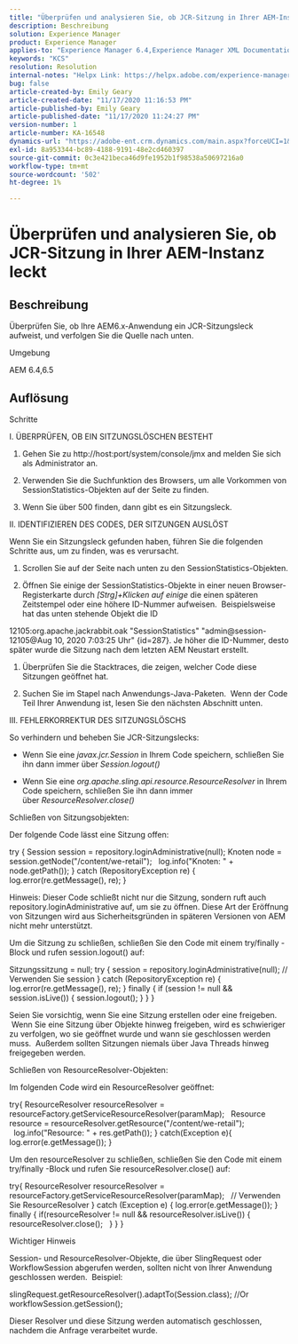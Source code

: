 ```yaml
---
title: "Überprüfen und analysieren Sie, ob JCR-Sitzung in Ihrer AEM-Instanz leckt"
description: Beschreibung
solution: Experience Manager
product: Experience Manager
applies-to: "Experience Manager 6.4,Experience Manager XML Documentation for Adobe Experience Manager,Experience Manager XML Documentation Add-on for Adobe Experience Manager,Experience Manager 6.5,Experience Manager"
keywords: "KCS"
resolution: Resolution
internal-notes: "Helpx Link: https://helpx.adobe.com/experience-manager/kb/check-and-analyze-if-JCR-session-leaks-in-your-AEM-instance.html"
bug: false
article-created-by: Emily Geary
article-created-date: "11/17/2020 11:16:53 PM"
article-published-by: Emily Geary
article-published-date: "11/17/2020 11:24:27 PM"
version-number: 1
article-number: KA-16548
dynamics-url: "https://adobe-ent.crm.dynamics.com/main.aspx?forceUCI=1&pagetype=entityrecord&etn=knowledgearticle&id=6c27d5f9-2a29-eb11-a813-000d3a303484"
exl-id: 8a953344-bc89-4188-9191-48e2cd460397
source-git-commit: 0c3e421beca46d9fe1952b1f98538a50697216a0
workflow-type: tm+mt
source-wordcount: '502'
ht-degree: 1%

---
```


# Überprüfen und analysieren Sie, ob JCR-Sitzung in Ihrer AEM-Instanz leckt

## Beschreibung

Überprüfen Sie, ob Ihre AEM6.x-Anwendung ein JCR-Sitzungsleck aufweist, und verfolgen Sie die Quelle nach unten.


Umgebung



AEM 6.4,6.5

## Auflösung

Schritte

I. ÜBERPRÜFEN, OB EIN SITZUNGSLÖSCHEN BESTEHT



1. Gehen Sie zu http://host:port/system/console/jmx and melden Sie sich als Administrator an.

2. Verwenden Sie die Suchfunktion des Browsers, um alle Vorkommen von SessionStatistics-Objekten auf der Seite zu finden.

3. Wenn Sie über 500 finden, dann gibt es ein Sitzungsleck.




II. IDENTIFIZIEREN DES CODES, DER SITZUNGEN AUSLÖST

Wenn Sie ein Sitzungsleck gefunden haben, führen Sie die folgenden Schritte aus, um zu finden, was es verursacht.

1. Scrollen Sie auf der Seite nach unten zu den SessionStatistics-Objekten.

2. Öffnen Sie einige der SessionStatistics-Objekte in einer neuen Browser-Registerkarte durch *[Strg]+Klicken auf einige* die einen späteren Zeitstempel oder eine höhere ID-Nummer aufweisen.  Beispielsweise hat das unten stehende Objekt die ID




12105:org.apache.jackrabbit.oak &quot;SessionStatistics&quot; &quot;admin@session-12105@Aug 10, 2020 7:03:25 Uhr&quot; {id=287}. Je höher die ID-Nummer, desto später wurde die Sitzung nach dem letzten AEM Neustart erstellt.

1. Überprüfen Sie die Stacktraces, die zeigen, welcher Code diese Sitzungen geöffnet hat.

2. Suchen Sie im Stapel nach Anwendungs-Java-Paketen.  Wenn der Code Teil Ihrer Anwendung ist, lesen Sie den nächsten Abschnitt unten.




III. FEHLERKORREKTUR DES SITZUNGSLÖSCHS

So verhindern und beheben Sie JCR-Sitzungslecks:

* Wenn Sie eine *javax.jcr.Session* in Ihrem Code speichern, schließen Sie ihn dann immer über *Session.logout()*

* Wenn Sie eine *org.apache.sling.api.resource.ResourceResolver* in Ihrem Code speichern, schließen Sie ihn dann immer über *ResourceResolver.close()*




Schließen von Sitzungsobjekten:

Der folgende Code lässt eine Sitzung offen:

try { Session session = repository.loginAdministrative(null); Knoten node = session.getNode(&quot;/content/we-retail&quot;);   log.info(&quot;Knoten: &quot; + node.getPath()); } catch (RepositoryException re) { log.error(re.getMessage(), re); }


Hinweis: Dieser Code schließt nicht nur die Sitzung, sondern ruft auch repository.loginAdministrative auf, um sie zu öffnen. Diese Art der Eröffnung von Sitzungen wird aus Sicherheitsgründen in späteren Versionen von AEM nicht mehr unterstützt.



Um die Sitzung zu schließen, schließen Sie den Code mit einem try/finally -Block und rufen session.logout() auf:

Sitzungssitzung = null; try { session = repository.loginAdministrative(null); // Verwenden Sie session } catch (RepositoryException re) { log.error(re.getMessage(), re); } finally { if (session != null &amp;&amp; session.isLive()) { session.logout(); } } }

Seien Sie vorsichtig, wenn Sie eine Sitzung erstellen oder eine freigeben.  Wenn Sie eine Sitzung über Objekte hinweg freigeben, wird es schwieriger zu verfolgen, wo sie geöffnet wurde und wann sie geschlossen werden muss.  Außerdem sollten Sitzungen niemals über Java Threads hinweg freigegeben werden.

Schließen von ResourceResolver-Objekten:

Im folgenden Code wird ein ResourceResolver geöffnet:

try{ ResourceResolver resourceResolver = resourceFactory.getServiceResourceResolver(paramMap);   Resource resource = resourceResolver.getResource(&quot;/content/we-retail&quot;);   log.info(&quot;Resource: &quot; + res.getPath()); } catch(Exception e){ log.error(e.getMessage()); }

Um den resourceResolver zu schließen, schließen Sie den Code mit einem try/finally -Block und rufen Sie resourceResolver.close() auf:

try{ ResourceResolver resourceResolver = resourceFactory.getServiceResourceResolver(paramMap);   // Verwenden Sie ResourceResolver } catch (Exception e) { log.error(e.getMessage()); } finally { if(resourceResolver != null &amp;&amp; resourceResolver.isLive()) { resourceResolver.close();   } } }


Wichtiger Hinweis



Session- und ResourceResolver-Objekte, die über SlingRequest oder WorkflowSession abgerufen werden, sollten nicht von Ihrer Anwendung geschlossen werden.  Beispiel:

slingRequest.getResourceResolver().adaptTo(Session.class); //Or workflowSession.getSession();

Dieser Resolver und diese Sitzung werden automatisch geschlossen, nachdem die Anfrage verarbeitet wurde.
